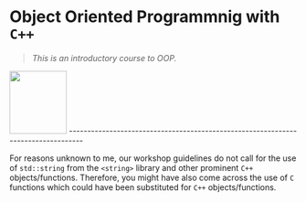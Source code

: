 # Object Oriented Programmnig with `C++`
> *This is an introductory course to OOP.*
<img src = "https://upload.wikimedia.org/wikipedia/commons/thumb/1/18/ISO_C%2B%2B_Logo.svg/1200px-ISO_C%2B%2B_Logo.svg.png" alt = " " width = "100" height = "110">
----------------------------------------------------------------------------------

For reasons unknown to me, our workshop guidelines do not call for the use of `std::string` from the `<string>` library and other prominent `C++` objects/functions. Therefore, you might have also come across the use of `C` functions which could have been substituted for `C++` objects/functions. 
